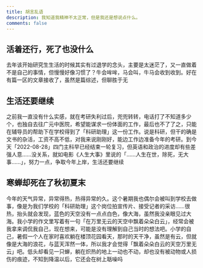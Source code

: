 ```yaml
---
title: 胡言乱语
description: 我知道我精神不太正常，但是我还是想说点什么。
comments: false
---
```


## 活着还行，死了也没什么

去年该开始研究生生活的时候其实有过退学的念头，主要是太迷茫了，又一直做着不是自己的事情，但慢慢好像习惯了？牛会哞哞，马会叫，牛马会收到收到。好在有篇一区的文章接收了，虽然是篇综述，但聊胜于无

## 生活还要继续

之前我一直没有什么实感，就在考研失利过后，兜兜转转，电话打了不知道多少个，也独自去往广元中医院，希望能谋求一份体面的工作，最后也不了了之，只能在辅导员的帮助下在学校得到了「科研助理」这一份工作。说是科研，但干的确是文书的杂活，工资不高不低，对我来说刚刚好，能边工作边准备今年的考研。到今天「2022-08-28」四门主科早已经结束一轮复习，但英语和政治的进度却有些差强人意……没关系，就如电影《人生大事》里说的「……人生在世，除死，无大事……」，努力一点，争取今年上岸，生活还要继续

## 寒蝉却死在了秋初夏末

今年的天气异常，异常得热，热得异常的久。这个暑期我也偶尔会被叫到学校去做事，像是为我们学校的「科研助理」这个岗位拍宣传片、接受记者的采访……很热，抬头就会发现，蓝色的天空没有一点点白色，像大海，虽然我没亲眼见过大海。我小学的作文里写着有一句「在万里无云的天空中飘着朵朵白云」，经常会被我拿来调侃我自己，现在想来，可能是没有理解到自己当时的想法吧。小学的自己，暑假一个人在家时喜欢躺在楼顶花园看天，那时的天干净，虽然是有云，但就像是大海的浪花，与蓝天浑然一体，所以我才会觉得「飘着朵朵白云的天空万里无云」吧。低头却看见一只蝉，躺在炽热的地上一动也不动，却也没有被动物或人损伤的痕迹，不知到降温以后，它还会在树上聒噪吗

